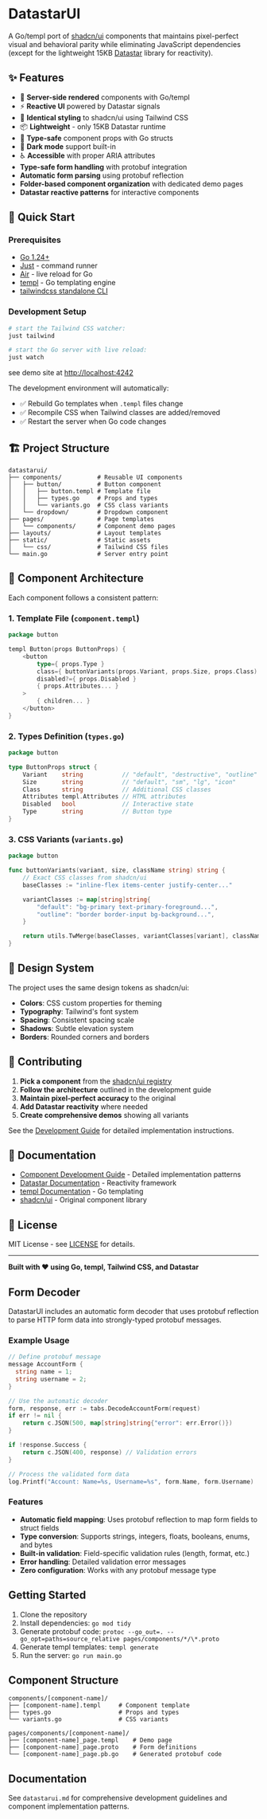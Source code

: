 # DatastarUI

A Go/templ port of [shadcn/ui](https://ui.shadcn.com/) components that maintains pixel-perfect visual and behavioral parity while eliminating JavaScript dependencies (except for the lightweight 15KB [Datastar](https://data-star.dev/) library for reactivity).

## ✨ Features

- 🚀 **Server-side rendered** components with Go/templ
- ⚡ **Reactive UI** powered by Datastar signals
- 🎨 **Identical styling** to shadcn/ui using Tailwind CSS
- 📦 **Lightweight** - only 15KB Datastar runtime
- 🔧 **Type-safe** component props with Go structs
- 🌙 **Dark mode** support built-in
- ♿ **Accessible** with proper ARIA attributes
- **Type-safe form handling** with protobuf integration
- **Automatic form parsing** using protobuf reflection
- **Folder-based component organization** with dedicated demo pages
- **Datastar reactive patterns** for interactive components

## 🚀 Quick Start

### Prerequisites

- [Go 1.24+](https://golang.org/dl/)
- [Just](https://github.com/casey/just) - command runner
- [Air](https://github.com/cosmtrek/air) - live reload for Go
- [templ](https://templ.guide/) - Go templating engine
- [tailwindcss standalone CLI](https://tailwindcss.com/blog/standalone-cli)

### Development Setup

```bash
# start the Tailwind CSS watcher:
just tailwind

# start the Go server with live reload:
just watch
```

see demo site at [http://localhost:4242](http://localhost:4242)

The development environment will automatically:

- ✅ Rebuild Go templates when `.templ` files change
- ✅ Recompile CSS when Tailwind classes are added/removed
- ✅ Restart the server when Go code changes

## 🏗️ Project Structure

```
datastarui/
├── components/          # Reusable UI components
│   ├── button/          # Button component
│   │   ├── button.templ # Template file
│   │   ├── types.go     # Props and types
│   │   └── variants.go  # CSS class variants
│   └── dropdown/        # Dropdown component
├── pages/               # Page templates
│   └── components/      # Component demo pages
├── layouts/             # Layout templates
├── static/              # Static assets
│   └── css/             # Tailwind CSS files
└── main.go              # Server entry point
```

## 🧩 Component Architecture

Each component follows a consistent pattern:

### 1. Template File (`component.templ`)

```go
package button

templ Button(props ButtonProps) {
    <button
        type={ props.Type }
        class={ buttonVariants(props.Variant, props.Size, props.Class) }
        disabled?={ props.Disabled }
        { props.Attributes... }
    >
        { children... }
    </button>
}
```

### 2. Types Definition (`types.go`)

```go
package button

type ButtonProps struct {
    Variant    string           // "default", "destructive", "outline"
    Size       string           // "default", "sm", "lg", "icon"
    Class      string           // Additional CSS classes
    Attributes templ.Attributes // HTML attributes
    Disabled   bool             // Interactive state
    Type       string           // Button type
}
```

### 3. CSS Variants (`variants.go`)

```go
package button

func buttonVariants(variant, size, className string) string {
    // Exact CSS classes from shadcn/ui
    baseClasses := "inline-flex items-center justify-center..."

    variantClasses := map[string]string{
        "default": "bg-primary text-primary-foreground...",
        "outline": "border border-input bg-background...",
    }

    return utils.TwMerge(baseClasses, variantClasses[variant], className)
}
```

## 🎨 Design System

The project uses the same design tokens as shadcn/ui:

- **Colors**: CSS custom properties for theming
- **Typography**: Tailwind's font system
- **Spacing**: Consistent spacing scale
- **Shadows**: Subtle elevation system
- **Borders**: Rounded corners and borders

## 🤝 Contributing

1. **Pick a component** from the [shadcn/ui registry](https://ui.shadcn.com/docs/components)
1. **Follow the architecture** outlined in the development guide
1. **Maintain pixel-perfect accuracy** to the original
1. **Add Datastar reactivity** where needed
1. **Create comprehensive demos** showing all variants

See the [Development Guide](datastarui.md) for detailed implementation instructions.

## 📖 Documentation

- [Component Development Guide](datastarui.md) - Detailed implementation patterns
- [Datastar Documentation](https://data-star.dev/) - Reactivity framework
- [templ Documentation](https://templ.guide/) - Go templating
- [shadcn/ui](https://ui.shadcn.com/) - Original component library

## 📄 License

MIT License - see [LICENSE](LICENSE) for details.

---

**Built with ❤️ using Go, templ, Tailwind CSS, and Datastar**

## Form Decoder

DatastarUI includes an automatic form decoder that uses protobuf reflection to parse HTTP form data into strongly-typed protobuf messages.

### Example Usage

```go
// Define protobuf message
message AccountForm {
  string name = 1;
  string username = 2;
}

// Use the automatic decoder
form, response, err := tabs.DecodeAccountForm(request)
if err != nil {
    return c.JSON(500, map[string]string{"error": err.Error()})
}

if !response.Success {
    return c.JSON(400, response) // Validation errors
}

// Process the validated form data
log.Printf("Account: Name=%s, Username=%s", form.Name, form.Username)
```

### Features

- **Automatic field mapping**: Uses protobuf reflection to map form fields to struct fields
- **Type conversion**: Supports strings, integers, floats, booleans, enums, and bytes
- **Built-in validation**: Field-specific validation rules (length, format, etc.)
- **Error handling**: Detailed validation error messages
- **Zero configuration**: Works with any protobuf message type

## Getting Started

1. Clone the repository
2. Install dependencies: `go mod tidy`
3. Generate protobuf code: `protoc --go_out=. --go_opt=paths=source_relative pages/components/*/\*.proto`
4. Generate templ templates: `templ generate`
5. Run the server: `go run main.go`

## Component Structure

```
components/[component-name]/
├── [component-name].templ     # Component template
├── types.go                   # Props and types
└── variants.go                # CSS variants

pages/components/[component-name]/
├── [component-name]_page.templ    # Demo page
├── [component-name]_page.proto    # Form definitions
└── [component-name]_page.pb.go    # Generated protobuf code
```

## Documentation

See `datastarui.md` for comprehensive development guidelines and component implementation patterns.
